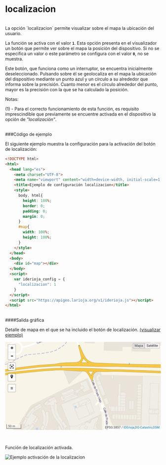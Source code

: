 # localizacion
</br>
La opción `localizacion` permite visualizar sobre el mapa la ubicación del usuario.

La función se activa con el valor **`1`**. Esta opción presenta en el visualizador un botón que permite ver sobre el mapa la posición del dispositivo. Si no se especifica un valor o este parámetro se configura con el valor **`0`**, no se muestra.

Este botón, que funciona como un interruptor, se encuentra inicialmente deseleccionado. Pulsando sobre él se geolocaliza en el mapa la ubicación del dispositivo mediante un punto azul y un círculo a su alrededor que informa sobre la precisión. Cuanto menor es el círculo alrededor del punto, mayor es la precisión con la que se ha calculado la posición.

Notas:

(1) - Para el correcto funcionamiento de esta función, es requisito imprescindible que previamente se encuentre activada en el dispositivo la opción de *"localización"*.

</br>
###Código de ejemplo
</br>

El siguiente ejemplo muestra la configuración para la activación del botón de localización:

```html
<!DOCTYPE html>
<html>
  <head lang="es">
    <meta charset="UTF-8">
    <meta name="viewport" content="width=device-width, initial-scale=1.0, maximum-scale=1.0, user-scalable=no" />
    <title>Ejemplo de configuración localizacion</title>
    <style>
      body, html{
        height: 100%;
        border: 0;
        padding: 0;
        margin: 0;
      }
      #map{
        width: 100%;
        height: 100%;
      }
    </style>
  </head>
  <body>
    <div id="map"></div>
  </body>
  <script>
    var iderioja_config = {
      "localizacion": 1
    }
  </script>
  <script src="https://apigeo.larioja.org/v1/iderioja.js"></script>
</html>
```

</br>
####Salida gráfica
</br>

Detalle de mapa en el que se ha incluido el botón de localización.  [(visualizar ejemplo)](https://iderioja.github.io/doc_api_iderioja/ejemplo_opcion_localizacion)

![Ejemplo opción localización](/img/opciones_localizacion_salida_grafica_01.jpg "Ejemplo opción localización")

</br>

Función de localización activada.

![Ejemplo activación de la localizacion](/img/opciones_localización_salida_grafica_02.jpg "Ejemplo activación de la localizacion")
